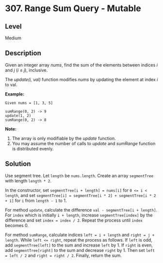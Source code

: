 # 307. Range Sum Query - Mutable
## Level
Medium

## Description
Given an integer array *nums*, find the sum of the elements between indices *i* and *j* (*i* ≤ *j*), inclusive.

The *update(i, val)* function modifies *nums* by updating the element at index *i* to val.

**Example:**
```
Given nums = [1, 3, 5]

sumRange(0, 2) -> 9
update(1, 2)
sumRange(0, 2) -> 8
```

**Note:**

1. The array is only modifiable by the *update* function.
2. You may assume the number of calls to *update* and *sumRange* function is distributed evenly.

## Solution
Use segment tree. Let `length` be `nums.length`. Create an array `segmentTree` with length `length * 2`.

In the constructor, set `segmentTree[i + length] = nums[i]` for `0 <= i < length`, and set `segmentTree[i] = segmentTree[i * 2] + segmentTree[i * 2 + 1]` for `i` from `length - 1` to 1.

For method `update`, calculate the difference `val - segmentTree[i + length]`. For `index` which is initially `i + length`, increase `segmentTree[index]` by the difference and set `index = index / 2`. Repeat the process until `index` becomes 0.

For method `sumRange`, calculate indices `left = i + length` and `right = j + length`. While `left <= right`, repeat the process as follows. If `left` is odd, add `segmentTree[left]` to the sum and increase `left` by 1. If `right` is even, add `segmentTree[right]` to the sum and decrease `right` by 1. Then set `left = left / 2` and `right = right / 2`. Finally, return the sum.
